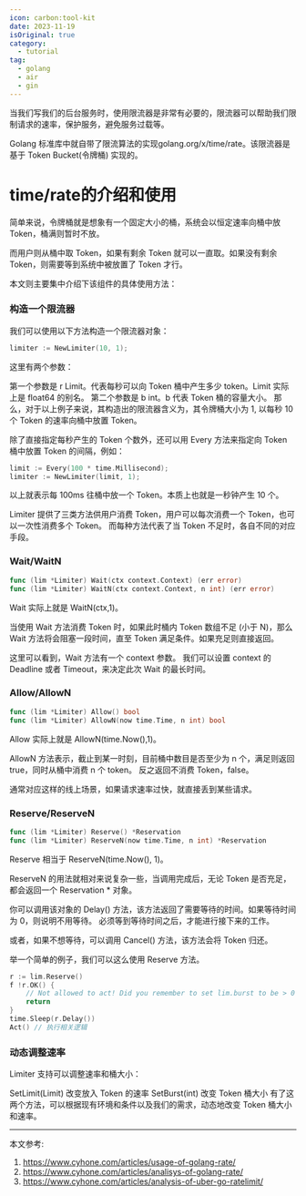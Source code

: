 ```yaml
---
icon: carbon:tool-kit
date: 2023-11-19
isOriginal: true
category:
  - tutorial
tag:
  - golang
  - air
  - gin
---
```


当我们写我们的后台服务时，使用限流器是非常有必要的，限流器可以帮助我们限制请求的速率，保护服务，避免服务过载等。

Golang 标准库中就自带了限流算法的实现golang.org/x/time/rate。该限流器是基于 Token Bucket(令牌桶) 实现的。

<!-- more -->

# time/rate的介绍和使用 

简单来说，令牌桶就是想象有一个固定大小的桶，系统会以恒定速率向桶中放 Token，桶满则暂时不放。

而用户则从桶中取 Token，如果有剩余 Token 就可以一直取。如果没有剩余 Token，则需要等到系统中被放置了 Token 才行。

本文则主要集中介绍下该组件的具体使用方法：

### 构造一个限流器

我们可以使用以下方法构造一个限流器对象：

```go
limiter := NewLimiter(10, 1);
```

这里有两个参数：

第一个参数是 r Limit。代表每秒可以向 Token 桶中产生多少 token。Limit 实际上是 float64 的别名。
第二个参数是 b int。b 代表 Token 桶的容量大小。
那么，对于以上例子来说，其构造出的限流器含义为，其令牌桶大小为 1, 以每秒 10 个 Token 的速率向桶中放置 Token。

除了直接指定每秒产生的 Token 个数外，还可以用 Every 方法来指定向 Token 桶中放置 Token 的间隔，例如：

```go
limit := Every(100 * time.Millisecond);
limiter := NewLimiter(limit, 1);
```

以上就表示每 100ms 往桶中放一个 Token。本质上也就是一秒钟产生 10 个。

Limiter 提供了三类方法供用户消费 Token，用户可以每次消费一个 Token，也可以一次性消费多个 Token。
而每种方法代表了当 Token 不足时，各自不同的对应手段。

### Wait/WaitN

```go
func (lim *Limiter) Wait(ctx context.Context) (err error)
func (lim *Limiter) WaitN(ctx context.Context, n int) (err error)
```

Wait 实际上就是 WaitN(ctx,1)。

当使用 Wait 方法消费 Token 时，如果此时桶内 Token 数组不足 (小于 N)，那么 Wait 方法将会阻塞一段时间，直至 Token 满足条件。如果充足则直接返回。

这里可以看到，Wait 方法有一个 context 参数。
我们可以设置 context 的 Deadline 或者 Timeout，来决定此次 Wait 的最长时间。

### Allow/AllowN

```go
func (lim *Limiter) Allow() bool
func (lim *Limiter) AllowN(now time.Time, n int) bool
```

Allow 实际上就是 AllowN(time.Now(),1)。

AllowN 方法表示，截止到某一时刻，目前桶中数目是否至少为 n 个，满足则返回 true，同时从桶中消费 n 个 token。
反之返回不消费 Token，false。

通常对应这样的线上场景，如果请求速率过快，就直接丢到某些请求。

### Reserve/ReserveN

```go
func (lim *Limiter) Reserve() *Reservation
func (lim *Limiter) ReserveN(now time.Time, n int) *Reservation
```

Reserve 相当于 ReserveN(time.Now(), 1)。

ReserveN 的用法就相对来说复杂一些，当调用完成后，无论 Token 是否充足，都会返回一个 Reservation * 对象。

你可以调用该对象的 Delay() 方法，该方法返回了需要等待的时间。如果等待时间为 0，则说明不用等待。
必须等到等待时间之后，才能进行接下来的工作。

或者，如果不想等待，可以调用 Cancel() 方法，该方法会将 Token 归还。

举一个简单的例子，我们可以这么使用 Reserve 方法。

```go
r := lim.Reserve()
f !r.OK() {
    // Not allowed to act! Did you remember to set lim.burst to be > 0 ?
    return
}
time.Sleep(r.Delay())
Act() // 执行相关逻辑
```

### 动态调整速率

Limiter 支持可以调整速率和桶大小：

SetLimit(Limit) 改变放入 Token 的速率
SetBurst(int) 改变 Token 桶大小
有了这两个方法，可以根据现有环境和条件以及我们的需求，动态地改变 Token 桶大小和速率。

---
本文参考: 
1. https://www.cyhone.com/articles/usage-of-golang-rate/
2. https://www.cyhone.com/articles/analisys-of-golang-rate/
3. https://www.cyhone.com/articles/analysis-of-uber-go-ratelimit/